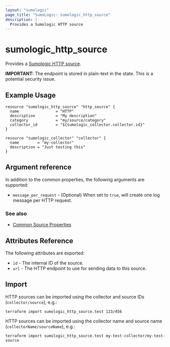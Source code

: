 ```yaml
---
layout: "sumologic"
page_title: "SumoLogic: sumologic_http_source"
description: |-
  Provides a Sumologic HTTP source
---
```


# sumologic_http_source
Provides a [Sumologic HTTP source][1].

__IMPORTANT:__ The endpoint is stored in plain-text in the state. This is a potential security issue.

## Example Usage
```hcl
resource "sumologic_http_source" "http_source" {
  name                = "HTTP"
  description         = "My description"
  category            = "my/source/category"
  collector_id        = "${sumologic_collector.collector.id}"
}

resource "sumologic_collector" "collector" {
  name        = "my-collector"
  description = "Just testing this"
}
```

## Argument reference

In addition to the common properties, the following arguments are supported:

- `message_per_request` - (Optional) When set to `true`, will create one log message per HTTP request.

### See also
  * [Common Source Properties](https://github.com/terraform-providers/terraform-provider-sumologic/tree/master/website#common-source-properties)

## Attributes Reference
The following attributes are exported:

- `id` - The internal ID of the source.
- `url` - The HTTP endpoint to use for sending data to this source.

## Import
HTTP sources can be imported using the collector and source IDs (`collector/source`), e.g.:

```hcl
terraform import sumologic_http_source.test 123/456
```

HTTP sources can be imported using the collector name and source name (`collectorName/sourceName`), e.g.:

```hcl
terraform import sumologic_http_source.test my-test-collector/my-test-source
```

[1]: https://help.sumologic.com/Send_Data/Sources/02Sources_for_Hosted_Collectors/HTTP_Source
